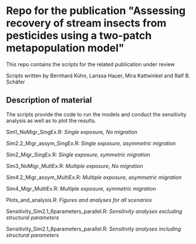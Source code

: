 Repo for the publication "Assessing recovery of stream insects from pesticides using a two-patch metapopulation model"
====================================================================================================================

This repo contains the scripts for the related publication under review

Scripts written by Bernhard Kühn, Larissa Hauer, Mira Kattwinkel and Ralf B. Schäfer
  

## Description of material ##
The scripts provide the code to run the models and conduct the sensitivity analysis as well as to plot the results.

Sim1\_NoMigr\_SingEx.R:				*Single exposure, No migration*  

Sim2.2\_Migr\_assym\_SingEx.R:		*Single exposure, asymmetric migration*  

Sim2\_Migr\_SingEx.R:				*Single exposure, symmetric migration*   

Sim3\_NoMigr\_MultEx.R:				*Multiple exposure, No migration*  

Sim4.2\_Migr\_assym\_MultiEx.R:		*Multiple exposure, asymmetric migration*  

Sim4\_Migr\_MultiEx.R:				*Multiple exposure, symmetric migration*  

Plots\_and\_analysis.R:				*Figures and analyses for all scenarios*  

Sensitivity\_Sim2.1\_6parameters\_parallel.R: 	*Sensitivity analyses excluding structural parameters*  

Sensitivity\_Sim2.1\_8parameters\_parallel.R:	*Sensitivity analyses including structural parameters*


